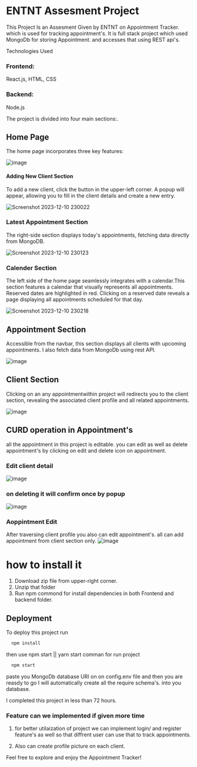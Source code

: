 
# ENTNT Assesment Project

This Project Is an Assesment Given by ENTNT on Appointment Tracker. which is used for tracking appointment's. It is full stack project which used MongoDb for storing Appointment. and accesses that using REST api's.

Technologies Used
### Frontend:
 React.js, HTML, CSS
### Backend:
 Node.js

The project is divided into four main sections:.
## Home Page 
The home page incorporates three key features:

![image](https://github.com/Awasthya/ENTNT_Assessment_Appointment_tracer/assets/92320605/fbbfc80f-d917-4275-befb-1d660186b4ad)


#### Adding New Client Section 
 
To add a new client, click the button in the upper-left corner. A popup will appear, allowing you to fill in the client details and create a new entry.

![Screenshot 2023-12-10 230022](https://github.com/Awasthya/ENTNT_Assessment_Appointment_tracer/assets/92320605/b8445565-0890-473a-b56b-db3bdaf4d726)

### Latest Appointment Section

The right-side section displays today's appointments, fetching data directly from MongoDB.

![Screenshot 2023-12-10 230123](https://github.com/Awasthya/ENTNT_Assessment_Appointment_tracer/assets/92320605/0a1df721-f47a-478e-b944-2e2b54aebe88)

### Calender Section 

The left side of the home page seamlessly integrates with a calendar.This section features a calendar that visually represents all appointments. Reserved dates are highlighted in red. Clicking on a reserved date reveals a page displaying all appointments scheduled for that day.


![Screenshot 2023-12-10 230218](https://github.com/Awasthya/ENTNT_Assessment_Appointment_tracer/assets/92320605/ea94a4fa-1ef6-47a7-8a5b-c713dd7d8f98)


## Appointment Section 

Accessible from the navbar, this section displays all clients with upcoming appointments. I also fetch data from MongoDb using rest API. 


![image](https://github.com/Awasthya/ENTNT_Assessment_Appointment_tracer/assets/92320605/3ee63ced-a8a5-43fc-84f8-1272da4431f8)
## Client Section 

Clicking on an any appointmentwithin project will redirects you to the client section, revealing the associated client profile and all related appointments.

 

![image](https://github.com/Awasthya/ENTNT_Assessment_Appointment_tracer/assets/92320605/19cd0879-fd25-4edd-801a-7c6ef5bb0c62)


## CURD operation in Appointment's

all the appointment in this project is editable. you can edit as well as delete appointment's by clicking on edit and delete icon on appointment. 

### Edit client detail 
![image](https://github.com/Awasthya/ENTNT_Assessment_Appointment_tracer/assets/92320605/186e4c0a-4093-42da-81dd-3ccc94dee19d) 

### on deleting it will confirm once by popup

![image](https://github.com/Awasthya/ENTNT_Assessment_Appointment_tracer/assets/92320605/3cdde1c8-a392-40ea-b67d-153b891661ea) 

### Aoppintment Edit

After traversing client profile you also can edit appointment's. all can add appointment from client section only. 
![image](https://github.com/Awasthya/ENTNT_Assessment_Appointment_tracer/assets/92320605/8ccd2bde-1956-47ca-a15f-96a039c7b7e3)
# how to install it 

1. Download zip file from upper-right corner.
2. Unzip that folder
3. Run npm commond for install dependencies in both Frontend and backend folder.
## Deployment
To deploy this project run

```bash
  npm install
```
 then use npm start || yarn start comman for run project

```bash
  npm start
```

paste you MongoDb database URI on on config.env file and then you are reasdy to go I will automatically create all the require schema's. into you database.

I completed this project in less than 72 hours. 

### Feature can we implemented if given more time 

1. for better utilaization of project we can implement login/ and register feature's as well so that diffrent user can use that to track appointments.

2. Also can create profile picture on each client.

Feel free to explore and enjoy the Appointment Tracker!




